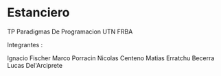 # Estanciero
TP Paradigmas De Programacion UTN FRBA

Integrantes :

Ignacio Fischer
Marco Porracin
Nicolas Centeno
Matias Erratchu Becerra
Lucas Del'Arciprete
